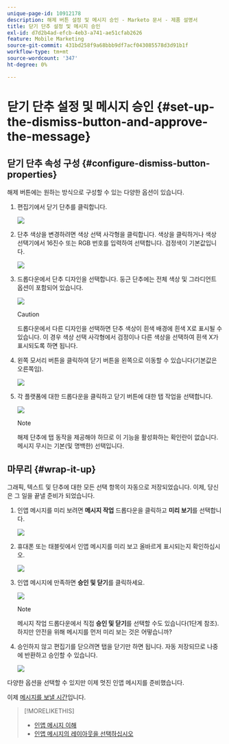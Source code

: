 ```yaml
---
unique-page-id: 10912178
description: 해제 버튼 설정 및 메시지 승인 - Marketo 문서 - 제품 설명서
title: 닫기 단추 설정 및 메시지 승인
exl-id: d7d2b4ad-efcb-4eb3-a741-ae51cfab2626
feature: Mobile Marketing
source-git-commit: 431bd258f9a68bbb9df7acf043085578d3d91b1f
workflow-type: tm+mt
source-wordcount: '347'
ht-degree: 0%

---
```


# 닫기 단추 설정 및 메시지 승인 {#set-up-the-dismiss-button-and-approve-the-message}

## 닫기 단추 속성 구성  {#configure-dismiss-button-properties}

해제 버튼에는 원하는 방식으로 구성할 수 있는 다양한 옵션이 있습니다.

1. 편집기에서 닫기 단추를 클릭합니다.

   ![](assets/image2016-5-9-10-3a23-3a37.png)

1. 단추 색상을 변경하려면 색상 선택 사각형을 클릭합니다. 색상을 클릭하거나 색상 선택기에서 16진수 또는 RGB 번호를 입력하여 선택합니다. 검정색이 기본값입니다.

   ![](assets/image2016-5-9-10-3a33-3a17.png)

1. 드롭다운에서 단추 디자인을 선택합니다. 둥근 단추에는 전체 색상 및 그라디언트 옵션이 포함되어 있습니다.

   ![](assets/image2016-5-9-10-3a35-3a46.png)

   >[!CAUTION]
   >
   >드롭다운에서 다른 디자인을 선택하면 단추 색상이 흰색 배경에 흰색 X로 표시될 수 있습니다. 이 경우 색상 선택 사각형에서 검정이나 다른 색상을 선택하여 흰색 X가 표시되도록 하면 됩니다.

1. 왼쪽 모서리 버튼을 클릭하여 닫기 버튼을 왼쪽으로 이동할 수 있습니다(기본값은 오른쪽임).

   ![](assets/image2016-5-9-10-3a39-3a5.png)

1. 각 플랫폼에 대한 드롭다운을 클릭하고 닫기 버튼에 대한 탭 작업을 선택합니다.

   ![](assets/image2016-5-9-10-3a43-3a54.png)

   >[!NOTE]
   >
   >해제 단추에 탭 동작을 제공해야 하므로 이 기능을 활성화하는 확인란이 없습니다. 메시지 무시는 기본(및 명백한) 선택입니다.

## 마무리 {#wrap-it-up}

그래픽, 텍스트 및 단추에 대한 모든 선택 항목이 자동으로 저장되었습니다. 이제, 당신은 그 일을 끝낼 준비가 되었습니다.

1. 인앱 메시지를 미리 보려면 **메시지 작업** 드롭다운을 클릭하고 **미리 보기**&#x200B;를 선택합니다.

   ![](assets/image2016-5-9-10-3a58-3a38.png)

1. 휴대폰 또는 태블릿에서 인앱 메시지를 미리 보고 올바르게 표시되는지 확인하십시오.

   ![](assets/image2016-5-9-11-3a2-3a13.png)

1. 인앱 메시지에 만족하면 **승인 및 닫기**&#x200B;를 클릭하세요.

   ![](assets/image2016-5-9-11-3a8-3a52.png)

   >[!NOTE]
   >
   >메시지 작업 드롭다운에서 직접 **승인 및 닫기**&#x200B;를 선택할 수도 있습니다(1단계 참조). 하지만 안전을 위해 메시지를 먼저 미리 보는 것은 어떻습니까?

1. 승인하지 않고 편집기를 닫으려면 탭을 닫기만 하면 됩니다. 자동 저장되므로 나중에 반환하고 승인할 수 있습니다.

   ![](assets/image2016-5-9-11-3a9-3a46.png)

다양한 옵션을 선택할 수 있지만 이제 멋진 인앱 메시지를 준비했습니다.

이제 [메시지를 보낼 시간](/help/marketo/product-docs/mobile-marketing/in-app-messages/sending-your-in-app-message/send-your-in-app-message.md)입니다.

>[!MORELIKETHIS]
>
>* [인앱 메시지 이해](/help/marketo/product-docs/mobile-marketing/in-app-messages/understanding-in-app-messages.md)
>* [인앱 메시지의 레이아웃을 선택하십시오](/help/marketo/product-docs/mobile-marketing/in-app-messages/creating-in-app-messages/choose-a-layout-for-your-in-app-message.md)
